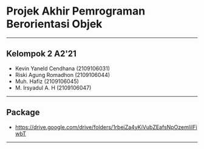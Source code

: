 # Projek Akhir Pemrograman Berorientasi Objek
***
## Kelompok 2 A2'21
- Kevin Yaneld Cendhana  (2109106031)
- Riski Agung Romadhon   (2109106044)
- Muh. Hafiz             (2109106045)
- M. Irsyadul A. H       (2109106047)
***
## Package
- https://drive.google.com/drive/folders/1rbejZa4yKiVubZEafsNpOzemliIFiwbT
***
